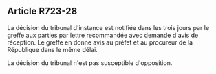 Article R723-28
----
La décision du tribunal d'instance est notifiée dans les trois jours par le
greffe aux parties par lettre recommandée avec demande d'avis de réception. Le
greffe en donne avis au préfet et au procureur de la République dans le même
délai.

La décision du tribunal n'est pas susceptible d'opposition.
